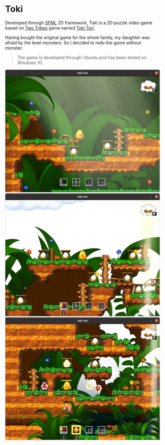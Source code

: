 # Toki

Developed through [SFML](https://www.sfml-dev.org/index.php) 2D framework, Toki is a 2D puzzle video game based on [Two Tribes](https://en.wikipedia.org/wiki/Two_Tribes_(company)) game named [Toki Tori](https://en.wikipedia.org/wiki/Toki_Tori).

Having bought the original game for the whole family, my daughter was afraid by the level monsters. So I decided to redo the game without monster.

> The game is developed through Ubuntu and has been tested on Windows 10.

![](https://github.com/boutin-k/Toki/blob/main/screenshots/image1.png)
![](https://github.com/boutin-k/Toki/blob/main/screenshots/image2.png)
![](https://github.com/boutin-k/Toki/blob/main/screenshots/image3.png)
